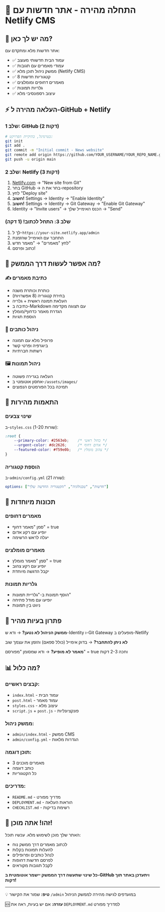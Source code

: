 # 🚀 התחלה מהירה - אתר חדשות עם Netlify CMS

## 📝 מה יש לך כאן?

אתר חדשות מלא ומתקדם עם:
- ✅ עמוד הבית חדשותי מעוצב
- ✅ עמודי מאמרים עם תגובות
- ✅ ממשק ניהול תוכן מלא (Netlify CMS)
- ✅ 8 קטגוריות חדשות
- ✅ מאמרים דחופים ומומלצים
- ✅ גלריות תמונות
- ✅ עיצוב רספונסיבי מלא

## ⚡ העלאה מהירה ל-GitHub + Netlify

### שלב 1: GitHub (2 דקות)
```bash
# בטרמינל, בתיקיית הפרויקט:
git init
git add .
git commit -m "Initial commit - News website"
git remote add origin https://github.com/YOUR_USERNAME/YOUR_REPO_NAME.git
git push -u origin main
```

### שלב 2: Netlify (3 דקות)
1. [Netlify.com](https://netlify.com) → "New site from Git"
2. בחר GitHub → בחר את ה-repository
3. לחץ "Deploy site"
4. **חשוב!** Settings → Identity → "Enable Identity"
5. **חשוב!** Settings → Identity → Git Gateway → "Enable Git Gateway"
6. Identity → "Invite users" → הכנס האימייל שלך → "Send"

### שלב 3: התחל לכתוב! (1 דקה)
1. לך ל-`https://your-site.netlify.app/admin`
2. התחבר עם האימייל שהזמנת
3. לחץ "מאמרים" → "מאמר חדש"
4. כתוב ופרסם!

## 🎯 מה אפשר לעשות דרך הממשק?

### ✍️ כתיבת מאמרים
- כותרת וכותרת משנה
- בחירת קטגוריה (8 אפשרויות)
- העלאת תמונה ראשית + גלריה
- כתיבה ב-Markdown עם תצוגה מקדימה
- הגדרת מאמר כדחוף/מומלץ
- הוספת תגיות

### 👥 ניהול כותבים
- פרופיל מלא עם תמונה
- ביוגרפיה ופרטי קשר
- רשתות חברתיות

### 🖼️ ניהול תמונות
- העלאה בגרירה פשוטה
- אחסון אוטומטי ב-`/assets/images/`
- תמיכה בכל הפורמטים הנפוצים

## 🎨 התאמות מהירות

### שינוי צבעים
ב-`styles.css` (שורות 1-20):
```css
:root {
    --primary-color: #2563eb;    /* כחול ראשי */
    --urgent-color: #dc2626;     /* אדום דחוף */
    --featured-color: #f59e0b;   /* צהוב מומלץ */
}
```

### הוספת קטגוריה
ב-`admin/config.yml` (שורה 21):
```yaml
options: ["חדשות", "טכנולוגיה", "הקטגוריה החדשה שלך"]
```

## 📱 תכונות מיוחדות

### מאמרים דחופים
- סמן "מאמר דחוף" = true
- יופיע עם רקע אדום
- יעלה לראש הרשימה

### מאמרים מומלצים  
- סמן "מאמר מומלץ" = true
- יופיע עם רקע צהוב
- יקבל הדגשה מיוחדת

### גלריות תמונות
- הוסף תמונות ב-"גלריית תמונות"
- יופיעו עם מודל פתיחה
- ניווט בין תמונות

## 🔧 פתרון בעיות מהיר

**ממשק הניהול לא נטען?**
→ ודא ש-Identity ו-Git Gateway מופעלים ב-Netlify

**לא ניתן להתחבר?**
→ בדוק אימייל (כולל ספאם) והזמן את עצמך שוב

**מאמר לא מופיע?**
→ ודא שמסומן "מפורסם" = true וחכה 2-3 דקות

## 📊 מה כלול?

### קבצים ראשיים:
- `index.html` - עמוד הבית
- `post.html` - עמוד מאמר
- `styles.css` - עיצוב מלא
- `script.js` + `post.js` - פונקציונליות

### ממשק ניהול:
- `admin/index.html` - ממשק CMS
- `admin/config.yml` - הגדרות מלאות

### תוכן דוגמה:
- 3 מאמרים מוכנים
- כותב דוגמה
- כל הקטגוריות

### מדריכים:
- `README.md` - מדריך מפורט
- `DEPLOYMENT.md` - הוראות העלאה
- `CHECKLIST.md` - רשימת בדיקות

## 🎉 זהו! אתה מוכן!

האתר שלך מוכן לשימוש מלא. עכשיו תוכל:
- לכתוב מאמרים דרך ממשק נוח
- להעלות תמונות בקלות  
- לנהל כותבים ופרופילים
- לפרסם חדשות דחופות
- לקבל תגובות מקוראים

**כל שינוי שתעשה דרך הממשק יישמר אוטומטית ב-GitHub ויתעדכן באתר תוך דקות!**

---

💡 **טיפ:** שמור את הקישור `/admin` במועדפים לגישה מהירה לממשק הניהול

🆘 **עזרה:** אם יש בעיות, ראה את `DEPLOYMENT.md` למדריך מפורט 